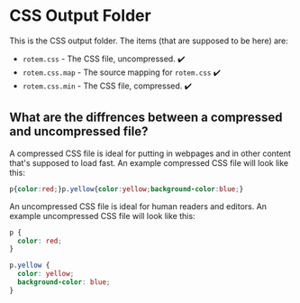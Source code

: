 # CSS Output Folder
This is the CSS output folder. The items (that are supposed to be here) are:

* `rotem.css` - The CSS file, uncompressed. :heavy_check_mark:
* `rotem.css.map` - The source mapping for `rotem.css` :heavy_check_mark:
* `rotem.css.min` - The CSS file, compressed. :heavy_check_mark:

## What are the diffrences between a compressed and uncompressed file?
A compressed CSS file is ideal for putting in webpages and in other content that's supposed to load fast. An example
compressed CSS file will look like this:
``` css
p{color:red;}p.yellow{color:yellow;background-color:blue;}
```

An uncompressed CSS file is ideal for human readers and editors. An example uncompressed CSS file will look like this:
``` css
p {
  color: red;
}

p.yellow {
  color: yellow;
  background-color: blue;
}
```
